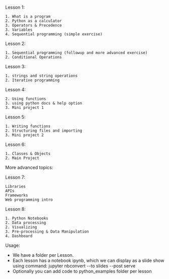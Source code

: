 Lesson 1:

    1. What is a program
    2. Python as a calculator
    3. Operators & Precedence
    3. Variables
    4. Sequential programming (simple exercise)
Lesson 2:

    1. Sequential programming (followup and more advanced exercise)
    2. Conditional Operations
Lesson 3:

    1. strings and string operations
    2. Iterative programming
Lesson 4:

    2. Using functions
    3. using python docs & help option
    3. Mini project 1
Lesson 5:

    1. Writing functions
    2. Structuring files and importing
    3. Mini project 2
Lesson 6:

    1. Classes & Objects
    2. Main Project

More advanced topics:

Lesson 7:

    Libraries
    APIs 
    Frameworks
    Web programming intro

Lesson 8:

    1. Python Notebooks
    2. Data processing
    2. Visualizing
    3. Pre-processing & Data Manipulation
    4. Dashboard


Usage:

- We have a folder per Lesson.
- Each lesson has a notebook ipynb, which we can display as a slide show using command:
jupyter nbconvert <ipynb file path> --to slides --post serve
-  Optionally you can add code to python_examples folder per lesson





